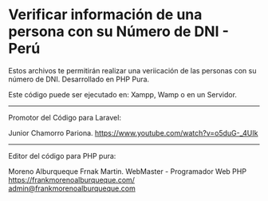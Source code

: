 # Verificar información de una persona con su Número de DNI - Perú
Estos archivos te permitirán realizar una veriicación de las personas con su número de DNI.
Desarrollado en PHP Pura.

Este código puede ser ejecutado en:
Xampp, Wamp o en un Servidor.

--------------------------------------------------------------------------------------------
Promotor del Código para Laravel:

Junior Chamorro Pariona.
https://www.youtube.com/watch?v=o5duG-_4UIk

--------------------------------------------------------------------------------------------
Editor del código para PHP pura:

Moreno Alburqueque Frnak Martin.
WebMaster - Programador Web PHP
https://frankmorenoalburqueque.com/
admin@frankmorenoalburqueque.com
